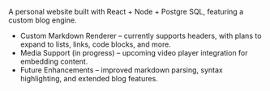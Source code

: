 A personal website built with React + Node + Postgre SQL, featuring a custom blog engine.
- Custom Markdown Renderer – currently supports headers, with plans to expand to lists, links, code blocks, and more.
- Media Support (in progress) – upcoming video player integration for embedding content.
- Future Enhancements – improved markdown parsing, syntax highlighting, and extended blog features.
